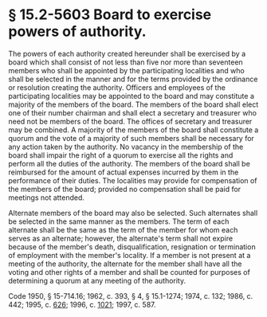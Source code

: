 # § 15.2-5603 Board to exercise powers of authority.

<p>The powers of each authority created hereunder shall be exercised by a board which shall consist of not less than five nor more than seventeen members who shall be appointed by the participating localities and who shall be selected in the manner and for the terms provided by the ordinance or resolution creating the authority. Officers and employees of the participating localities may be appointed to the board and may constitute a majority of the members of the board. The members of the board shall elect one of their number chairman and shall elect a secretary and treasurer who need not be members of the board. The offices of secretary and treasurer may be combined. A majority of the members of the board shall constitute a quorum and the vote of a majority of such members shall be necessary for any action taken by the authority. No vacancy in the membership of the board shall impair the right of a quorum to exercise all the rights and perform all the duties of the authority. The members of the board shall be reimbursed for the amount of actual expenses incurred by them in the performance of their duties. The localities may provide for compensation of the members of the board; provided no compensation shall be paid for meetings not attended.</p><p>Alternate members of the board may also be selected. Such alternates shall be selected in the same manner as the members. The term of each alternate shall be the same as the term of the member for whom each serves as an alternate; however, the alternate's term shall not expire because of the member's death, disqualification, resignation or termination of employment with the member's locality. If a member is not present at a meeting of the authority, the alternate for the member shall have all the voting and other rights of a member and shall be counted for purposes of determining a quorum at any meeting of the authority.</p><p>Code 1950, § 15-714.16; 1962, c. 393, § 4, § 15.1-1274; 1974, c. 132; 1986, c. 442; 1995, c. <a href='http://lis.virginia.gov/cgi-bin/legp604.exe?951+ful+CHAP0626'>626</a>; 1996, c. <a href='http://lis.virginia.gov/cgi-bin/legp604.exe?961+ful+CHAP1021'>1021</a>; 1997, c. 587.</p>